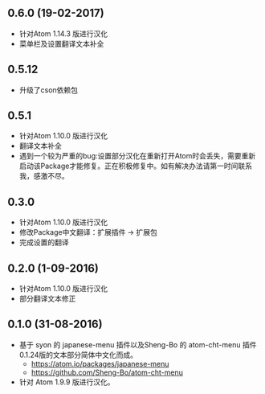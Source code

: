 ## 0.6.0 (19-02-2017)
* 针对Atom 1.14.3 版进行汉化
* 菜单栏及设置翻译文本补全

## 0.5.12
* 升级了cson依赖包

## 0.5.1
* 针对Atom 1.10.0 版进行汉化
* 翻译文本补全
* 遇到一个较为严重的bug:设置部分汉化在重新打开Atom时会丢失，需要重新启动该Package才能修复。正在积极修复中。如有解决办法请第一时间联系我，感激不尽。

## 0.3.0
* 针对Atom 1.10.0 版进行汉化
* 修改Package中文翻译：扩展插件 → 扩展包
* 完成设置的翻译

## 0.2.0 (1-09-2016)
* 针对Atom 1.10.0 版进行汉化
* 部分翻译文本修正

## 0.1.0 (31-08-2016)
* 基于 syon 的 japanese-menu 插件以及Sheng-Bo 的 atom-cht-menu 插件0.1.24版的文本部分简体中文化而成。
  * https://atom.io/packages/japanese-menu
  * https://github.com/Sheng-Bo/atom-cht-menu
* 针对 Atom 1.9.9 版进行汉化。
